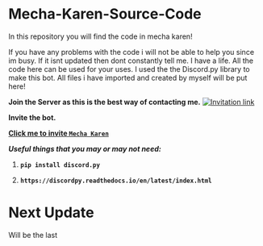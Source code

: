 # __Mecha-Karen-Source-Code__
In this repository you will find the code in mecha karen!

If you have any problems with the code i will not be able to help you since im busy.
If it isnt updated then dont constantly tell me. I have a life.
All the code here can be used for your uses.
I used the the Discord.py library to make this bot. All files i have imported and created by myself will be put here!

**Join the Server as this is the best way of contacting me.**
[![Invitation link](https://discord.com/api/guilds/740523643980873789/widget.png?style=banner4)](https://discord.gg/Q5mFhUM)


**Invite the bot.**


**[Click me to invite `Mecha Karen`](https://discord.com/api/oauth2/authorize?client_id=740514706858442792&permissions=8&scope=bot)**

**_Useful things that you may or may not need:_**

1. **`pip install discord.py`**

2. **`https://discordpy.readthedocs.io/en/latest/index.html`**

# Next Update

Will be the last
